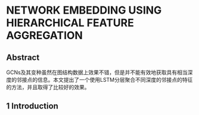 # NETWORK EMBEDDING USING HIERARCHICAL FEATURE AGGREGATION

## Abstract

GCNs及其变种虽然在图结构数据上效果不错，但是并不能有效地获取具有相当深度的邻接点的信息。本文提出了一个使用LSTM分层聚合不同深度的邻接点的特征的方法，并且取得了比较好的效果。

## 1 Introduction
